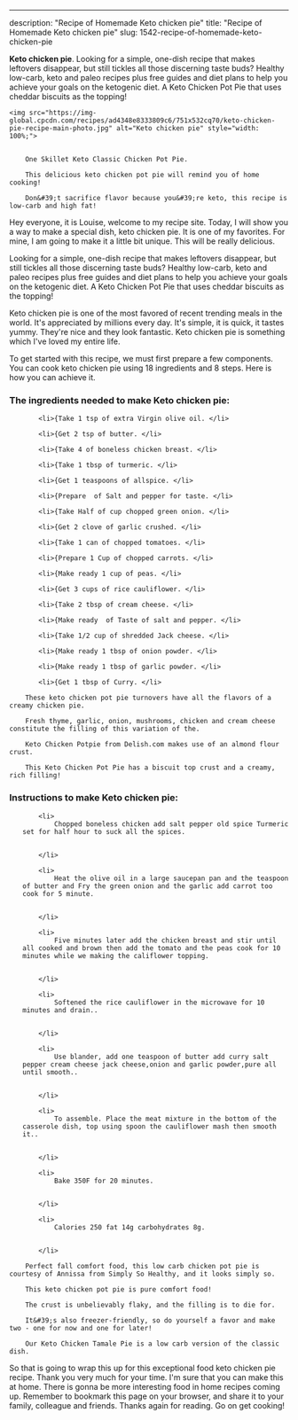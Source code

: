 ---
description: "Recipe of Homemade Keto chicken pie"
title: "Recipe of Homemade Keto chicken pie"
slug: 1542-recipe-of-homemade-keto-chicken-pie

<p>
	<strong>Keto chicken pie</strong>. 
	Looking for a simple, one-dish recipe that makes leftovers disappear, but still tickles all those discerning taste buds? Healthy low-carb, keto and paleo recipes plus free guides and diet plans to help you achieve your goals on the ketogenic diet. A Keto Chicken Pot Pie that uses cheddar biscuits as the topping!
</p>
<p>
	
	<img src="https://img-global.cpcdn.com/recipes/ad4348e8333809c6/751x532cq70/keto-chicken-pie-recipe-main-photo.jpg" alt="Keto chicken pie" style="width: 100%;">
	
	
		One Skillet Keto Classic Chicken Pot Pie.
	
		This delicious keto chicken pot pie will remind you of home cooking!
	
		Don&#39;t sacrifice flavor because you&#39;re keto, this recipe is low-carb and high fat!
	
</p>
<p>
	Hey everyone, it is Louise, welcome to my recipe site. Today, I will show you a way to make a special dish, keto chicken pie. It is one of my favorites. For mine, I am going to make it a little bit unique. This will be really delicious.
</p>
	
<p>
	Looking for a simple, one-dish recipe that makes leftovers disappear, but still tickles all those discerning taste buds? Healthy low-carb, keto and paleo recipes plus free guides and diet plans to help you achieve your goals on the ketogenic diet. A Keto Chicken Pot Pie that uses cheddar biscuits as the topping!
</p>
<p>
	Keto chicken pie is one of the most favored of recent trending meals in the world. It's appreciated by millions every day. It's simple, it is quick, it tastes yummy. They're nice and they look fantastic. Keto chicken pie is something which I've loved my entire life.
</p>

<p>
To get started with this recipe, we must first prepare a few components. You can cook keto chicken pie using 18 ingredients and 8 steps. Here is how you can achieve it.
</p>

<h3>The ingredients needed to make Keto chicken pie:</h3>

<ol>
	
		<li>{Take 1 tsp of extra Virgin olive oil. </li>
	
		<li>{Get 2 tsp of butter. </li>
	
		<li>{Take 4 of boneless chicken breast. </li>
	
		<li>{Take 1 tbsp of turmeric. </li>
	
		<li>{Get 1 teaspoons of allspice. </li>
	
		<li>{Prepare  of Salt and pepper for taste. </li>
	
		<li>{Take Half of cup chopped green onion. </li>
	
		<li>{Get 2 clove of garlic crushed. </li>
	
		<li>{Take 1 can of chopped tomatoes. </li>
	
		<li>{Prepare 1 Cup of chopped carrots. </li>
	
		<li>{Make ready 1 cup of peas. </li>
	
		<li>{Get 3 cups of rice cauliflower. </li>
	
		<li>{Take 2 tbsp of cream cheese. </li>
	
		<li>{Make ready  of Taste of salt and pepper. </li>
	
		<li>{Take 1/2 cup of shredded Jack cheese. </li>
	
		<li>{Make ready 1 tbsp of onion powder. </li>
	
		<li>{Make ready 1 tbsp of garlic powder. </li>
	
		<li>{Get 1 tbsp of Curry. </li>
	
</ol>
<p>
	
		These keto chicken pot pie turnovers have all the flavors of a creamy chicken pie.
	
		Fresh thyme, garlic, onion, mushrooms, chicken and cream cheese constitute the filling of this variation of the.
	
		Keto Chicken Potpie from Delish.com makes use of an almond flour crust.
	
		This Keto Chicken Pot Pie has a biscuit top crust and a creamy, rich filling!
	
</p>

<h3>Instructions to make Keto chicken pie:</h3>

<ol>
	
		<li>
			Chopped boneless chicken add salt pepper old spice Turmeric set for half hour to suck all the spices.
			
			
		</li>
	
		<li>
			Heat the olive oil in a large saucepan pan and the teaspoon of butter and Fry the green onion and the garlic add carrot too cook for 5 minute.
			
			
		</li>
	
		<li>
			Five minutes later add the chicken breast and stir until all cooked and brown then add the tomato and the peas cook for 10 minutes while we making the califlower topping.
			
			
		</li>
	
		<li>
			Softened the rice cauliflower in the microwave for 10 minutes and drain..
			
			
		</li>
	
		<li>
			Use blander, add one teaspoon of butter add curry salt pepper cream cheese jack cheese,onion and garlic powder,pure all until smooth..
			
			
		</li>
	
		<li>
			To assemble. Place the meat mixture in the bottom of the casserole dish, top using spoon the cauliflower mash then smooth it..
			
			
		</li>
	
		<li>
			Bake 350F for 20 minutes.
			
			
		</li>
	
		<li>
			Calories 250 fat 14g carbohydrates 8g.
			
			
		</li>
	
</ol>

<p>
	
		Perfect fall comfort food, this low carb chicken pot pie is courtesy of Annissa from Simply So Healthy, and it looks simply so.
	
		This keto chicken pot pie is pure comfort food!
	
		The crust is unbelievably flaky, and the filling is to die for.
	
		It&#39;s also freezer-friendly, so do yourself a favor and make two - one for now and one for later!
	
		Our Keto Chicken Tamale Pie is a low carb version of the classic dish.
	
</p>

<p>
	So that is going to wrap this up for this exceptional food keto chicken pie recipe. Thank you very much for your time. I'm sure that you can make this at home. There is gonna be more interesting food in home recipes coming up. Remember to bookmark this page on your browser, and share it to your family, colleague and friends. Thanks again for reading. Go on get cooking!
</p>
